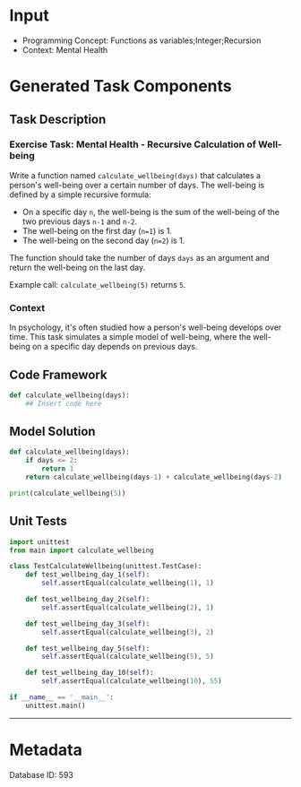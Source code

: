 # Input
- Programming Concept: Functions as variables;Integer;Recursion
- Context: Mental Health

# Generated Task Components
## Task Description
### Exercise Task: Mental Health - Recursive Calculation of Well-being

Write a function named `calculate_wellbeing(days)` that calculates a person's well-being over a certain number of days. The well-being is defined by a simple recursive formula:

- On a specific day `n`, the well-being is the sum of the well-being of the two previous days `n-1` and `n-2`.
- The well-being on the first day (`n=1`) is 1.
- The well-being on the second day (`n=2`) is 1.

The function should take the number of days `days` as an argument and return the well-being on the last day.

Example call: `calculate_wellbeing(5)` returns `5`.

### Context

In psychology, it's often studied how a person's well-being develops over time. This task simulates a simple model of well-being, where the well-being on a specific day depends on previous days.

## Code Framework
```python
def calculate_wellbeing(days):
    ## Insert code here
```

## Model Solution
```python
def calculate_wellbeing(days):
    if days <= 2:
        return 1
    return calculate_wellbeing(days-1) + calculate_wellbeing(days-2)

print(calculate_wellbeing(5))
```

## Unit Tests
```python
import unittest
from main import calculate_wellbeing

class TestCalculateWellbeing(unittest.TestCase):
    def test_wellbeing_day_1(self):
        self.assertEqual(calculate_wellbeing(1), 1)

    def test_wellbeing_day_2(self):
        self.assertEqual(calculate_wellbeing(2), 1)

    def test_wellbeing_day_3(self):
        self.assertEqual(calculate_wellbeing(3), 2)

    def test_wellbeing_day_5(self):
        self.assertEqual(calculate_wellbeing(5), 5)

    def test_wellbeing_day_10(self):
        self.assertEqual(calculate_wellbeing(10), 55)

if __name__ == '__main__':
    unittest.main()
```
___
# Metadata
Database ID: 593
